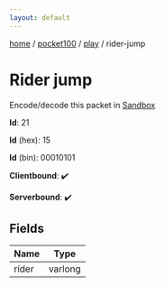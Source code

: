 ```yaml
---
layout: default
---
```


[home](/)  /  [pocket100](/protocol/pocket100)  /  [play](/protocol/pocket100/play)  /  rider-jump

# Rider jump

Encode/decode this packet in [Sandbox](../../../sandbox/pocket100#Play.RiderJump)

**Id**: 21

**Id** (hex): 15

**Id** (bin): 00010101

**Clientbound**: ✔️

**Serverbound**: ✔️

## Fields

Name | Type
---|---
rider | varlong
